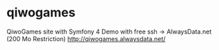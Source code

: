 # qiwogames
QiwoGames site with Symfony 4 Demo with free ssh -> AlwaysData.net (200 Mo Restriction) 
http://qiwogames.alwaysdata.net/
